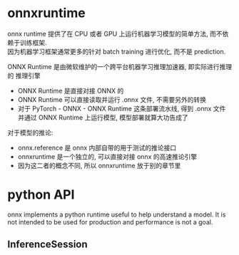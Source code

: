 # onnxruntime

onnx runtime 提供了在 CPU 或者 GPU 上运行机器学习模型的简单方法, 而不依赖于训练框架.  
因为机器学习框架通常更多的针对 batch training 进行优化, 而不是 prediction.  


ONNX Runtime 是由微软维护的一个跨平台机器学习推理加速器, 即实际进行推理的 推理引擎 
* ONNX Runtime 是直接对接 ONNX 的
* ONNX Runtime 可以直接读取并运行 .onnx 文件, 不需要另外的转换
* 对于 PyTorch - ONNX - ONNX Runtime 这条部署流水线, 得到 .onnx 文件 并通过  ONNX Runtime 上运行模型, 模型部署就算大功告成了

对于模型的推论:
* onnx.reference 是 onnx 内部自带的用于测试的推论接口
* onnxruntime 是一个独立的, 可以直接对接 onnx 的高速推论引擎
* 因为这二者的概念不同, 所以 onnxruntime 放于别的章节里

# python API

onnx implements a python runtime useful to help understand a model. It is not intended to be used for production and performance is not a goal.


## InferenceSession

